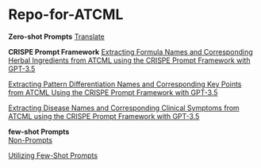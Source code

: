 # Repo-for-ATCML
**Zero-shot Prompts**
[Translate](https://chat.openai.com/share/e81467bf-54d6-45d1-8816-0339c7db0bec)  


**CRISPE Prompt Framework**
[Extracting Formula Names and Corresponding Herbal Ingredients from ATCML using the CRISPE Prompt Framework with GPT-3.5](https://chat.openai.com/share/03ae1c8a-29b1-4a2c-8d74-4d146bb45f9b)  

[Extracting Pattern Differentiation Names and Corresponding Key Points from ATCML Using the CRISPE Prompt Framework with GPT-3.5](https://chat.openai.com/share/907ca1e7-b876-454f-9e15-269c072ddfc4)  

[Extracting Disease Names and Corresponding Clinical Symptoms from ATCML using the CRISPE Prompt Framework with GPT-3.5](https://chat.openai.com/share/b86acc2e-3ef1-42fa-87fe-9e74256647f5)

**few-shot Prompts**  
[Non-Prompts](https://chat.openai.com/share/ad624f29-f065-4db3-b1a0-899eab587897)  

[Utilizing Few-Shot Prompts](https://chat.openai.com/share/102449e1-7ed8-43bc-8eb1-7c59e17397e2)
